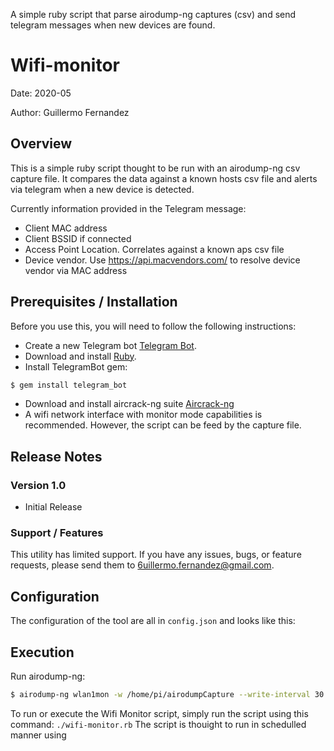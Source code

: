 
A simple ruby script that parse airodump-ng captures (csv) and send telegram messages when new devices are found.

# Wifi-monitor

Date: 2020-05

Author: Guillermo Fernandez

## Overview
 
This is a simple ruby script thought to be run with an airodump-ng csv capture file. It compares the data against a known hosts csv file and alerts via telegram when a new device is detected.

Currently information provided in the Telegram message: 

* Client MAC address
* Client BSSID if connected
* Access Point Location. Correlates against a known aps csv file
* Device vendor. Use https://api.macvendors.com/ to resolve device vendor via MAC address

## Prerequisites / Installation

Before you use this, you will need to follow the following instructions:

- Create a new Telegram bot [Telegram Bot](https://core.telegram.org/bots).
- Download and install [Ruby](https://www.ruby-lang.org/en/).
- Install TelegramBot gem: 
```bash
$ gem install telegram_bot
```
- Download and install aircrack-ng suite [Aircrack-ng](https://www.aircrack-ng.org/doku.php?id=install_aircrack)
- A wifi network interface with monitor mode capabilities is recommended. However, the script can be feed by the capture file.


## Release Notes
 
### Version 1.0

* Initial Release
  
 
### Support / Features
 
This utility has limited support.  If you have any issues, bugs, or feature requests, please send them to <6uillermo.fernandez@gmail.com>.
 
 
## Configuration
 
The configuration of the tool are all in `config.json` and looks like this:




## Execution

Run airodump-ng:
```bash
$ airodump-ng wlan1mon -w /home/pi/airodumpCapture --write-interval 30 --output-format csv
```

To run or execute the Wifi Monitor script, simply run the script using this command: `./wifi-monitor.rb`
The script is thouight to run in schedulled manner using 

